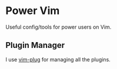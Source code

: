 # Power Vim
Useful config/tools for power users on Vim.

## Plugin Manager
I use [vim-plug](https://github.com/junegunn/vim-plug) for managing all the plugins.

